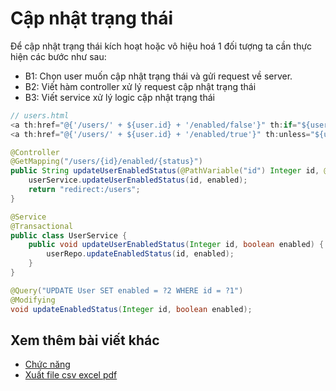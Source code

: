 # Cập nhật trạng thái

Để cập nhật trạng thái kích hoạt hoặc vô hiệu hoá 1 đối tượng ta cần thực hiện các bước như sau:

- B1: Chọn user muốn cập nhật trạng thái và gửi request về server.
- B2: Viết hàm controller xử lý request cập nhật trạng thái
- B3: Viết service xử lý logic cập nhật trạng thái

```java
// users.html
<a th:href="@{'/users/' + ${user.id} + '/enabled/false'}" th:if="${user.enabled}"></a>
<a th:href="@{'/users/' + ${user.id} + '/enabled/true'}" th:unless="${user.enabled}"></a>

@Controller
@GetMapping("/users/{id}/enabled/{status}")
public String updateUserEnabledStatus(@PathVariable("id") Integer id, @PathVariable("status") boolean enabled) {
    userService.updateUserEnabledStatus(id, enabled);
    return "redirect:/users";
}

@Service
@Transactional
public class UserService {
    public void updateUserEnabledStatus(Integer id, boolean enabled) {
        userRepo.updateEnabledStatus(id, enabled);
    }
}

@Query("UPDATE User SET enabled = ?2 WHERE id = ?1")
@Modifying
void updateEnabledStatus(Integer id, boolean enabled);
```

## Xem thêm bài viết khác

- [Chức năng](Day011.md)
- [Xuất file csv excel pdf](Day018.md)